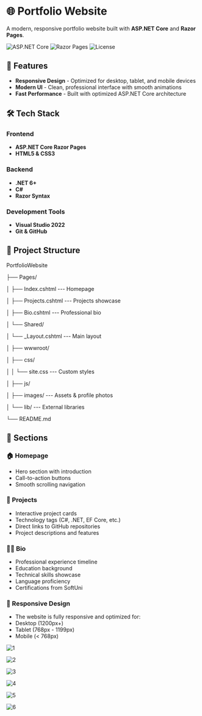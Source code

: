 # 🌐 Portfolio Website

A modern, responsive portfolio website built with **ASP.NET Core** and **Razor Pages**.

![ASP.NET Core](https://img.shields.io/badge/ASP.NET_Core-6.0%2B-512BD4?logo=dotnet)
![Razor Pages](https://img.shields.io/badge/Razor_Pages-C%23%20%7C%20HTML%20%7C%20CSS-512BD4)
![License](https://img.shields.io/badge/License-MIT-green)

## 🚀 Features

- **Responsive Design** - Optimized for desktop, tablet, and mobile devices
- **Modern UI** - Clean, professional interface with smooth animations
- **Fast Performance** - Built with optimized ASP.NET Core architecture

## 🛠️ Tech Stack

### Frontend
- **ASP.NET Core Razor Pages**
- **HTML5 & CSS3**

### Backend
- **.NET 6+**
- **C#** 
- **Razor Syntax**

### Development Tools
- **Visual Studio 2022**
- **Git & GitHub**

## 📁 Project Structure

PortfolioWebsite

├── Pages/

│ ├── Index.cshtml --- Homepage

│ ├── Projects.cshtml --- Projects showcase

│ ├── Bio.cshtml --- Professional bio

│ └── Shared/

│ └── _Layout.cshtml --- Main layout

│ ├── wwwroot/

│ ├── css/

│ │ └── site.css --- Custom styles

│ ├── js/

│ ├── images/ --- Assets & profile photos

│ └── lib/ --- External libraries

└── README.md




## 🎯 Sections

### 🏠 Homepage
- Hero section with introduction
- Call-to-action buttons
- Smooth scrolling navigation

### 💼 Projects
- Interactive project cards
- Technology tags (C#, .NET, EF Core, etc.)
- Direct links to GitHub repositories
- Project descriptions and features

### 👨‍💻 Bio
- Professional experience timeline
- Education background
- Technical skills showcase
- Language proficiency
- Certifications from SoftUni

### 📱 Responsive Design
- The website is fully responsive and optimized for:
- Desktop (1200px+)
- Tablet (768px - 1199px)
- Mobile (< 768px)



![1](https://github.com/user-attachments/assets/35185511-b518-4ef6-9245-9d822039d646)

![2](https://github.com/user-attachments/assets/0a3bf51c-288d-4506-9379-df5e84a89ddd)

![3](https://github.com/user-attachments/assets/42d04963-f54d-43b5-b458-214608caa2ae)

![4](https://github.com/user-attachments/assets/e17d3e0b-4d3a-43dc-8869-6be504fafa57)

![5](https://github.com/user-attachments/assets/1740cb7f-3a66-4a92-a51a-afb95fb3bddf)

![6](https://github.com/user-attachments/assets/ed9be3cf-0bda-4e89-8bc4-934a321edbf1)
